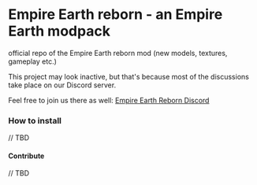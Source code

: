 # Empire Earth reborn - an Empire Earth modpack
official repo of the Empire Earth reborn mod (new models, textures, gameplay etc.)

This project may look inactive, but that's because most of the discussions take place on our Discord server.

Feel free to join us there as well: [Empire Earth Reborn Discord](https://discord.gg/BjUXbFB)

### How to install

// TBD

#### Contribute

// TBD
